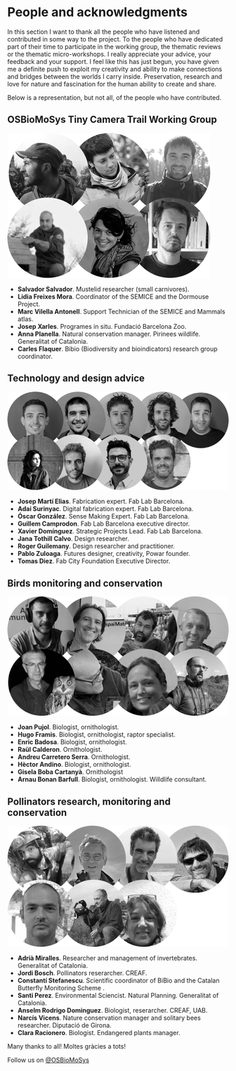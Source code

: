 # **People and acknowledgments**

In this section I want to thank all the people who have listened and contributed in some way to the project. To the people who have dedicated part of their time to participate in the working group, the thematic reviews or the thematic micro-workshops. I really appreciate your advice, your feedback and your support. I feel like this has just begun, you have given me a definite push to exploit my creativity and ability to make connections and bridges between the worlds I carry inside. Preservation, research and love for nature and fascination for the human ability to create and share.

Below is a representation, but not all, of the people who have contributed.


## OSBioMoSys Tiny Camera Trail Working Group

![Working group](../images/MP_CameraTrailWorkingGroup.png)

- **Salvador Salvador**. Mustelid researcher (small carnivores). 
- **Lidia Freixes Mora**. Coordinator of the SEMICE and the Dormouse Project.
- **Marc Vilella Antonell**. Support Technician of the SEMICE and Mammals atlas.
- **Josep Xarles**. Programes in situ. Fundació Barcelona Zoo.
- **Anna Planella**. Natural conservation manager. Pirinees wildlife. Generalitat of Catalonia.
- **Carles Flaquer**. Bibio (Biodiversity and bioindicators) research group coordinator.

## Technology and design advice

![Technology and design advice](../images/MP_Design_Tech.png)

- **Josep Martí Elias**. Fabrication expert. Fab Lab Barcelona.
- **Adai Surinyac**. Digital fabrication expert. Fab Lab Barcelona.
- **Óscar González**. Sense Making Expert. Fab Lab Barcelona.
- **Guillem Camprodon**. Fab Lab Barcelona executive director.
- **Xavier Domínguez**. Strategic Projects Lead. Fab Lab Barcelona.
- **Jana Tothill Calvo**. Design researcher.
- **Roger Guilemany**. Design researcher and practitioner.
- **Pablo Zuloaga**. Futures designer, creativity, Powar founder.
- **Tomas Diez**. Fab City Foundation Executive Director. 


## Birds monitoring and conservation

![Birds monitoring and conservation](../images/MP_Ornithologist.png)

- **Joan Pujol**. Biologist, ornithologist.
- **Hugo Framis**. Biologist, ornithologist, raptor specialist.
- **Enric Badosa**. Biologist, ornithologist.
- **Raül Calderon**. Ornithologist.
- **Andreu Carretero Serra**. Ornithologist.
- **Hèctor Andino**. Biologist, ornithologist.
- **Gisela Boba Cartanyà**. Ornithologist
- **Arnau Bonan Barfull**. Biologist, ornithologist. Willdlife consultant.


## Pollinators research, monitoring and conservation 

![Pollinators](../images/MP_PollinatorsWorkshops.png)

- **Adrià Miralles**. Researcher and management of invertebrates. Generalitat of Catalonia.
- **Jordi Bosch**. Pollinators reserarcher. CREAF.
- **Constantí Stefanescu**. Scientific coordinator of BiBio and the Catalan Butterfly Monitoring Scheme .
- **Santi Perez**. Environmental Sciencist. Natural Planning. Generalitat of Catalonia.
- **Anselm Rodrigo Dominguez**. Biologist, reserarcher. CREAF, UAB.
- **Narcís Vicens**. Nature conservation manager and solitary bees researcher. Diputació de Girona.
- **Clara Racionero**. Biologist. Endangered plants manager.


Many thanks to all! Moltes gràcies a tots!




Follow us on [@OSBioMoSys](https://www.instagram.com/osbiomosys/)